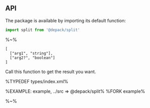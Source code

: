 ## API

The package is available by importing its default function:

```js
import split from '@depack/split'
```

%~%

```## split
[
  ["arg1", "string"],
  ["arg2?", "boolean"]
]
```

Call this function to get the result you want.

%TYPEDEF types/index.xml%

%EXAMPLE: example, ../src => @depack/split%
%FORK example%

%~%